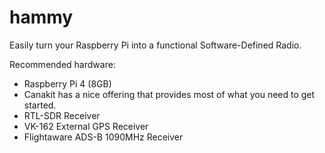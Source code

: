 # hammy

Easily turn your Raspberry Pi into a functional Software-Defined Radio.

Recommended hardware:

* Raspberry Pi 4 (8GB)
*   Canakit has a nice offering that provides most of what you need to get started.
* RTL-SDR Receiver
* VK-162 External GPS Receiver
* Flightaware ADS-B 1090MHz Receiver
